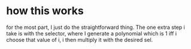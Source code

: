 # how this works

for the most part, I just do the straightforward thing. The one extra step i take is with the selector, where I generate a polynomial which is 1 iff i choose that value of i, i then multiply it with the desired sel.
